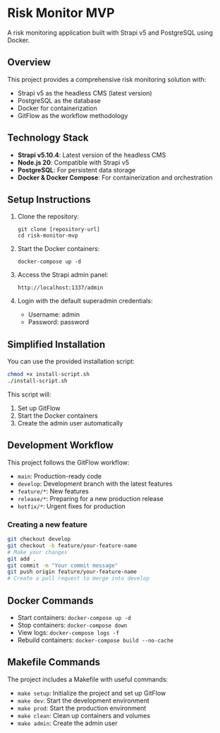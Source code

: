 # Risk Monitor MVP

A risk monitoring application built with Strapi v5 and PostgreSQL using Docker.

## Overview

This project provides a comprehensive risk monitoring solution with:
- Strapi v5 as the headless CMS (latest version)
- PostgreSQL as the database
- Docker for containerization
- GitFlow as the workflow methodology

## Technology Stack

- **Strapi v5.10.4**: Latest version of the headless CMS
- **Node.js 20**: Compatible with Strapi v5
- **PostgreSQL**: For persistent data storage
- **Docker & Docker Compose**: For containerization and orchestration

## Setup Instructions

1. Clone the repository:
   ```
   git clone [repository-url]
   cd risk-monitor-mvp
   ```

2. Start the Docker containers:
   ```
   docker-compose up -d
   ```

3. Access the Strapi admin panel:
   ```
   http://localhost:1337/admin
   ```

4. Login with the default superadmin credentials:
   - Username: admin
   - Password: password

## Simplified Installation

You can use the provided installation script:

```bash
chmod +x install-script.sh
./install-script.sh
```

This script will:
1. Set up GitFlow
2. Start the Docker containers
3. Create the admin user automatically

## Development Workflow

This project follows the GitFlow workflow:

- `main`: Production-ready code
- `develop`: Development branch with the latest features
- `feature/*`: New features
- `release/*`: Preparing for a new production release
- `hotfix/*`: Urgent fixes for production

### Creating a new feature

```bash
git checkout develop
git checkout -b feature/your-feature-name
# Make your changes
git add .
git commit -m "Your commit message"
git push origin feature/your-feature-name
# Create a pull request to merge into develop
```

## Docker Commands

- Start containers: `docker-compose up -d`
- Stop containers: `docker-compose down`
- View logs: `docker-compose logs -f`
- Rebuild containers: `docker-compose build --no-cache`

## Makefile Commands

The project includes a Makefile with useful commands:

- `make setup`: Initialize the project and set up GitFlow
- `make dev`: Start the development environment
- `make prod`: Start the production environment
- `make clean`: Clean up containers and volumes
- `make admin`: Create the admin user